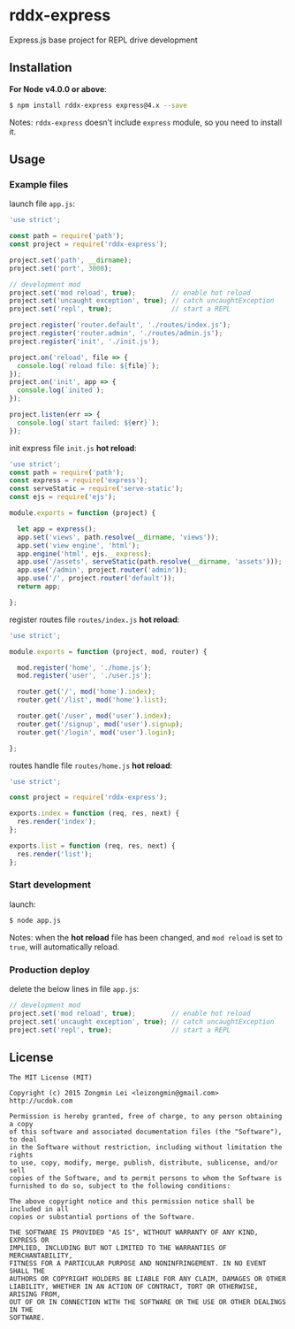 # rddx-express
Express.js base project  for REPL drive development

## Installation

**For Node v4.0.0 or above**:

```bash
$ npm install rddx-express express@4.x --save
```

Notes: `rddx-express` doesn't include `express` module, so you need to install it.

## Usage

### Example files

launch file `app.js`:

```javascript
'use strict';

const path = require('path');
const project = require('rddx-express');

project.set('path', __dirname);
project.set('port', 3000);

// development mod
project.set('mod reload', true);         // enable hot reload
project.set('uncaught exception', true); // catch uncaughtException
project.set('repl', true);               // start a REPL

project.register('router.default', './routes/index.js');
project.register('router.admin', './routes/admin.js');
project.register('init', './init.js');

project.on('reload', file => {
  console.log(`reload file: ${file}`);
});
project.on('init', app => {
  console.log(`inited`);
});

project.listen(err => {
  console.log(`start failed: ${err}`);
});
```

init express file `init.js` **hot reload**:

```javascript
'use strict';
const path = require('path');
const express = require('express');
const serveStatic = require('serve-static');
const ejs = require('ejs');

module.exports = function (project) {

  let app = express();
  app.set('views', path.resolve(__dirname, 'views'));
  app.set('view engine', 'html');
  app.engine('html', ejs.__express);
  app.use('/assets', serveStatic(path.resolve(__dirname, 'assets')));
  app.use('/admin', project.router('admin'));
  app.use('/', project.router('default'));
  return app;

};
```

register routes file `routes/index.js` **hot reload**:

```javascript
'use strict';

module.exports = function (project, mod, router) {

  mod.register('home', './home.js');
  mod.register('user', './user.js');

  router.get('/', mod('home').index);
  router.get('/list', mod('home').list);

  router.get('/user', mod('user').index);
  router.get('/signup', mod('user').signup);
  router.get('/login', mod('user').login);

};
```

routes handle file `routes/home.js` **hot reload**:

```javascript
'use strict';

const project = require('rddx-express');

exports.index = function (req, res, next) {
  res.render('index');
};

exports.list = function (req, res, next) {
  res.render('list');
};
```

### Start development

launch:

```bash
$ node app.js
```

Notes: when the **hot reload** file has been changed, and `mod reload` is set to `true`, will automatically reload.

### Production deploy

delete the below lines in file `app.js`:

```javascript
// development mod
project.set('mod reload', true);         // enable hot reload
project.set('uncaught exception', true); // catch uncaughtException
project.set('repl', true);               // start a REPL
```

## License

```
The MIT License (MIT)

Copyright (c) 2015 Zongmin Lei <leizongmin@gmail.com>
http://ucdok.com

Permission is hereby granted, free of charge, to any person obtaining a copy
of this software and associated documentation files (the "Software"), to deal
in the Software without restriction, including without limitation the rights
to use, copy, modify, merge, publish, distribute, sublicense, and/or sell
copies of the Software, and to permit persons to whom the Software is
furnished to do so, subject to the following conditions:

The above copyright notice and this permission notice shall be included in all
copies or substantial portions of the Software.

THE SOFTWARE IS PROVIDED "AS IS", WITHOUT WARRANTY OF ANY KIND, EXPRESS OR
IMPLIED, INCLUDING BUT NOT LIMITED TO THE WARRANTIES OF MERCHANTABILITY,
FITNESS FOR A PARTICULAR PURPOSE AND NONINFRINGEMENT. IN NO EVENT SHALL THE
AUTHORS OR COPYRIGHT HOLDERS BE LIABLE FOR ANY CLAIM, DAMAGES OR OTHER
LIABILITY, WHETHER IN AN ACTION OF CONTRACT, TORT OR OTHERWISE, ARISING FROM,
OUT OF OR IN CONNECTION WITH THE SOFTWARE OR THE USE OR OTHER DEALINGS IN THE
SOFTWARE.
```
